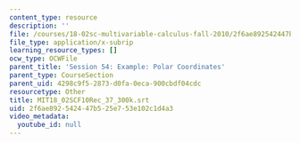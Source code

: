 ```yaml
---
content_type: resource
description: ''
file: /courses/18-02sc-multivariable-calculus-fall-2010/2f6ae892542447b525e753e102c1d4a3_MIT18_02SCF10Rec_37_300k.srt
file_type: application/x-subrip
learning_resource_types: []
ocw_type: OCWFile
parent_title: 'Session 54: Example: Polar Coordinates'
parent_type: CourseSection
parent_uid: 4298c9f5-2873-d0fa-0eca-900cbdf04cdc
resourcetype: Other
title: MIT18_02SCF10Rec_37_300k.srt
uid: 2f6ae892-5424-47b5-25e7-53e102c1d4a3
video_metadata:
  youtube_id: null
---
```

